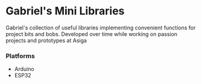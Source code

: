 # Gabriel's Mini Libraries

Gabriel's collection of useful libraries implementing convenient functions for project bits and bobs. Developed over time while working on passion projects and prototypes at Asiga

### Platforms

- Arduino
- ESP32

